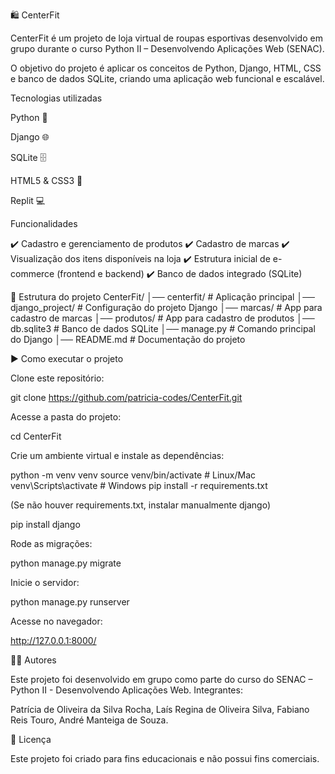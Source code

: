 🛍️ CenterFit

CenterFit é um projeto de loja virtual de roupas esportivas desenvolvido em grupo durante o curso Python II – Desenvolvendo Aplicações Web (SENAC).

O objetivo do projeto é aplicar os conceitos de Python, Django, HTML, CSS e banco de dados SQLite, criando uma aplicação web funcional e escalável.

Tecnologias utilizadas

Python
 🐍

Django
 🌐

SQLite
 🗄️

HTML5 & CSS3
 🎨

Replit
 💻

 Funcionalidades

✔️ Cadastro e gerenciamento de produtos
✔️ Cadastro de marcas
✔️ Visualização dos itens disponíveis na loja
✔️ Estrutura inicial de e-commerce (frontend e backend)
✔️ Banco de dados integrado (SQLite)

📂 Estrutura do projeto
CenterFit/
│── centerfit/         # Aplicação principal
│── django_project/    # Configuração do projeto Django
│── marcas/            # App para cadastro de marcas
│── produtos/          # App para cadastro de produtos
│── db.sqlite3         # Banco de dados SQLite
│── manage.py          # Comando principal do Django
│── README.md          # Documentação do projeto

▶️ Como executar o projeto

Clone este repositório:

git clone https://github.com/patricia-codes/CenterFit.git


Acesse a pasta do projeto:

cd CenterFit


Crie um ambiente virtual e instale as dependências:

python -m venv venv
source venv/bin/activate   # Linux/Mac
venv\Scripts\activate      # Windows
pip install -r requirements.txt


(Se não houver requirements.txt, instalar manualmente django)

pip install django


Rode as migrações:

python manage.py migrate


Inicie o servidor:

python manage.py runserver


Acesse no navegador:

http://127.0.0.1:8000/

👩‍💻 Autores

Este projeto foi desenvolvido em grupo como parte do curso do SENAC – Python II - Desenvolvendo Aplicações Web.
Integrantes:

Patrícia de Oliveira da Silva Rocha,
Laís Regina de Oliveira Silva,
Fabiano Reis Touro,
André Manteiga de Souza.

📜 Licença

Este projeto foi criado para fins educacionais e não possui fins comerciais.

